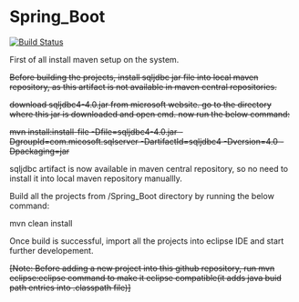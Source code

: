 # Spring_Boot

[![Build Status](https://travis-ci.org/tanmoy281/Spring_Boot.svg?branch=master)](https://travis-ci.org/tanmoy281/Spring_Boot)

First of all install maven setup on the system.

~~Before building the projects, install sqljdbc jar file into local maven repository, as this artifact is not available in maven central repositories.~~

~~download sqljdbc4-4.0.jar from microsoft website. go to the directory where this jar is downloaded and open cmd. now run the below command:~~


~~mvn install:install-file -Dfile=sqljdbc4-4.0.jar -DgroupId=com.micosoft.sqlserver -DartifactId=sqljdbc4 -Dversion=4.0 -Dpackaging=jar~~

sqljdbc artifact is now available in maven central repository, so no need to install it into local maven repository manuallly.

Build all the projects from /Spring_Boot directory by running the below command:

mvn clean install

Once build is successful, import all the projects into eclipse IDE and start further developement.

~~[Note: Before adding a new project into this github repository, run mvn eclipse:eclipse command to make it eclipse compatible(it adds java buid path entries into .classpath file)]~~
